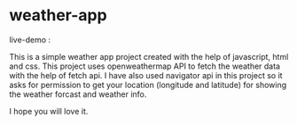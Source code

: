 # weather-app
live-demo : 

This is a simple weather app project created with the help of javascript, html and css. 
This project uses openweathermap API to fetch the weather data with the help of fetch api.
I have also used navigator api in this project so it asks for permission to get your location (longitude and latitude) for showing the weather forcast and weather info.

I hope you will love it.

